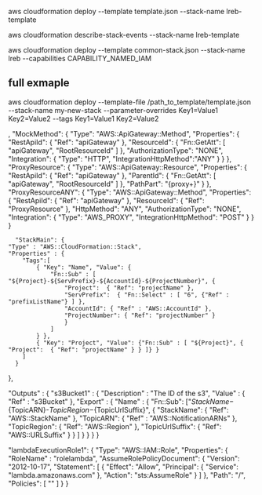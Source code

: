 aws cloudformation deploy --template template.json --stack-name lreb-template

 aws cloudformation describe-stack-events --stack-name lreb-template


 aws cloudformation deploy --template common-stack.json --stack-name lreb --capabilities CAPABILITY_NAMED_IAM

## full exmaple

aws cloudformation deploy --template-file /path_to_template/template.json --stack-name my-new-stack --parameter-overrides Key1=Value1 Key2=Value2 --tags Key1=Value1 Key2=Value2


,
      "MockMethod": {
        "Type": "AWS::ApiGateway::Method",
        "Properties": {
            "RestApiId": {
                "Ref": "apiGateway"
            },
            "ResourceId": {
                "Fn::GetAtt": [
                    "apiGateway",
                    "RootResourceId"
                ]
            },
            "AuthorizationType": "NONE",
            "Integration": {
                "Type": "HTTP",
                "IntegrationHttpMethod":"ANY" 
            }
        }
      },
      "ProxyResource": {
        "Type": "AWS::ApiGateway::Resource",
        "Properties": {
            "RestApiId": {
                "Ref": "apiGateway"
            },
            "ParentId": {
                "Fn::GetAtt": [
                    "apiGateway",
                    "RootResourceId"
                ]
            },
            "PathPart": "{proxy+}"
        }
      },
      "ProxyResourceANY": {
        "Type": "AWS::ApiGateway::Method",
        "Properties": {
            "RestApiId": {
                "Ref": "apiGateway"
            },
            "ResourceId": {
                "Ref": "ProxyResource"
            },
            "HttpMethod": "ANY",
            "AuthorizationType": "NONE",
            "Integration": {
                "Type": "AWS_PROXY",
                "IntegrationHttpMethod": "POST"
            }
        }
      }



      "StackMain": {
    "Type" : "AWS::CloudFormation::Stack",
    "Properties" : {
        "Tags":[
            { "Key": "Name", "Value": {
                "Fn::Sub" : [ "${Project}-${ServPrefix}-${AccountId}-${ProjectNumber}", { 
                    "Project":  { "Ref": "projectName" },
                    "ServPrefix":  { "Fn::Select" : [ "6", {"Ref" : "prefixListName"} ] }, 
                    "AccountId": { "Ref" : "AWS::AccountId" },
                    "ProjectNumber": { "Ref": "projectNumber" }
                    } 
                ]
            } },
            { "Key": "Project", "Value": {"Fn::Sub" : [ "${Project}", { "Project":  { "Ref": "projectName" } } ]} }
        ]
      }
},




"Outputs" : {
    "s3Bucket1" : {
      "Description" : "The ID of the s3",
      "Value" : { "Ref" : "s3Bucket" },
      "Export" : {
        "Name" : {  "Fn::Sub": ["${StackName}-${TopicARN}-${TopicRegion}-${TopicUrlSuffix}", {
            "StackName": { "Ref": "AWS::StackName" },
            "TopicARN": { "Ref" : "AWS::NotificationARNs" },
            "TopicRegion": { "Ref": "AWS::Region" },
            "TopicUrlSuffix": { "Ref": "AWS::URLSuffix" }
        } ] }
      }
    }
  }


"lambdaExecutionRole1": {
           "Type": "AWS::IAM::Role",
           "Properties": {
              "RoleName" : "rolelambda",
              "AssumeRolePolicyDocument": { 
                "Version": "2012-10-17",
                "Statement": [
                    {
                        "Effect": "Allow",
                        "Principal": {
                            "Service": "lambda.amazonaws.com"
                        },
                        "Action": "sts:AssumeRole"
                    }
                ]
               },
              "Path": "/",
              "Policies": [ "" ]
           }
        }


   